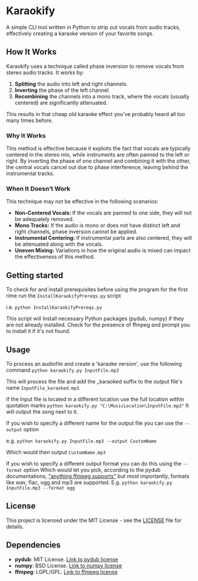 # Karaokify

A simple CLI tool written in Python to strip out vocals from audio tracks, effectively creating a karaoke version of your favorite songs.

## How It Works

Karaokify uses a technique called phase inversion to remove vocals from stereo audio tracks. It works by:
1. **Splitting** the audio into left and right channels.
2. **Inverting** the phase of the left channel.
3. **Recombining** the channels into a mono track, where the vocals (usually centered) are significantly attenuated.

This results in that cheap old karaoke effect you've probably heard all too many times before.
### Why It Works

This method is effective because it exploits the fact that vocals are typically centered in the stereo mix, while instruments are often panned to the left or right. By inverting the phase of one channel and combining it with the other, the central vocals cancel out due to phase interference, leaving behind the instrumental tracks.

### When It Doesn’t Work

This technique may not be effective in the following scenarios:
- **Non-Centered Vocals:** If the vocals are panned to one side, they will not be adequately removed.
- **Mono Tracks:** If the audio is mono or does not have distinct left and right channels, phase inversion cannot be applied.
- **Instrumental Centering:** If instrumental parts are also centered, they will be attenuated along with the vocals.
- **Uneven Mixing:** Variations in how the original audio is mixed can impact the effectiveness of this method.



## Getting started
To check for and install prerequisites before using the program for the first rime run the `InstallKaraokifyPrereqs.py` script

i.e. `python InstallKaraokifyPrereqs.py`

This script will Install necessary Python packages (pydub, numpy) if they are not already installed.
Check for the presence of ffmpeg and prompt you to install it if it's not found.

## Usage
To process an audiofile and create a 'karaoke version', use the following command `python karaokify.py InputFile.mp3`

This will process the file and add the _karaoked suffix to the output file's name `InputFile_karaoked.mp3`.

If the Input file is located in a different location use the full location within quotation marks `python karaokify.py "C:\MusicLocation\InputFile.mp3"`
It will output the song next to it.

If you wish to specify a different name for the output file you can use the `--output` option 

e.g. `python karaokify.py InputFile.mp3 --output CustomName` 

Which would then output `CustomName.mp3`

If you wish to specify a different output format you can do this using the `--format`  option
Which would let you pick, according to the pydub documentations, ["anything ffmpeg supports"](https://ffmpeg.org//general.html#File-Formats) 
but most importantly, formats like wav, flac, ogg and mp3 are supported.
E.g. `python karaokify.py InputFile.mp3 --format ogg`

## License
This project is licensed under the MIT License - see the [LICENSE](LICENSE) file for details.

## Dependencies

- **pydub**: MIT License. [Link to pydub license](https://github.com/jiaaro/pydub/blob/master/LICENSE)
- **numpy**: BSD License. [Link to numpy license](https://numpy.org/doc/stable/license.html)
- **ffmpeg**: LGPL/GPL. [Link to ffmpeg license](https://ffmpeg.org/legal.html)


